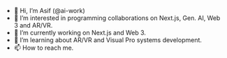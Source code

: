 - 👋 Hi, I’m Asif (@ai-work)
- 👀 I’m interested in programming collaborations on Next.js, Gen. AI, Web 3 and AR/VR.
- 🌱 I’m currently working on Next.js and Web 3.
- 💞️ I’m learning about AR/VR and Visual Pro systems development.
- 📫 How to reach me. 
<!---
ai-work/ai-work is a ✨ special ✨ repository because its `README.md` (this file) appears on your GitHub profile.
You can click the Preview link to take a look at your changes.
--->
